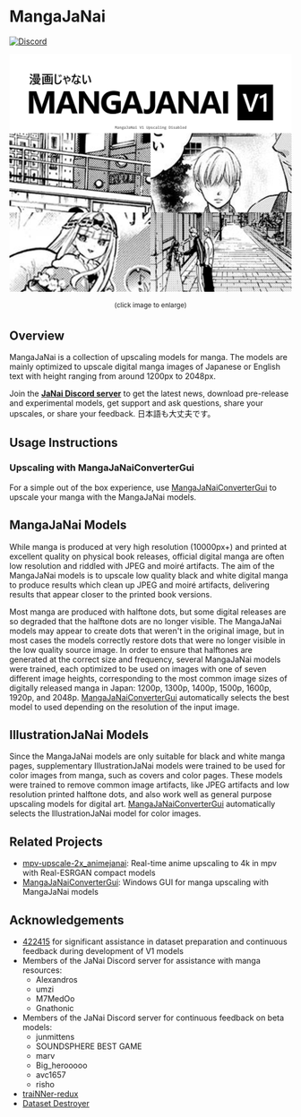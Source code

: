 # MangaJaNai

[![Discord](https://img.shields.io/discord/1121653618173546546?label=Discord&logo=Discord&logoColor=white)](https://discord.gg/EeFfZUBvxj)

<a href="./mangajanaiv1demo.webp?raw=1"><img src="mangajanaiv1demo.webp"/></a>
<p align="center"><sup>(click image to enlarge)</sup></p>

## Overview

MangaJaNai is a collection of upscaling models for manga. The models are mainly optimized to upscale digital manga images of Japanese or English text with height ranging from around 1200px to 2048px.

Join the [**JaNai Discord server**](https://discord.gg/EeFfZUBvxj) to get the latest news, download pre-release and experimental models, get support and ask questions, share your upscales, or share your feedback. 日本語も大丈夫です。

## Usage Instructions

### Upscaling with MangaJaNaiConverterGui

For a simple out of the box experience, use [MangaJaNaiConverterGui](https://github.com/the-database/MangaJaNaiConverterGui) to upscale your manga with the MangaJaNai models.

## MangaJaNai Models
While manga is produced at very high resolution (10000px+) and printed at excellent quality on physical book releases, official digital manga are often low resolution and riddled with JPEG and moiré artifacts. The aim of the MangaJaNai models is to upscale low quality black and white digital manga to produce results which clean up JPEG and moiré artifacts, delivering results that appear closer to the printed book versions. 

Most manga are produced with halftone dots, but some digital releases are so degraded that the halftone dots are no longer visible. The MangaJaNai models may appear to create dots that weren't in the original image, but in most cases the models correctly restore dots that were no longer visible in the low quality source image. In order to ensure that halftones are generated at the correct size and frequency, several MangaJaNai models were trained, each optimized to be used on images with one of seven different image heights, corresponding to the most common image sizes of digitally released manga in Japan: 1200p, 1300p, 1400p, 1500p, 1600p, 1920p, and 2048p. [MangaJaNaiConverterGui](https://github.com/the-database/MangaJaNaiConverterGui) automatically selects the best model to used depending on the resolution of the input image. 

## IllustrationJaNai Models
Since the MangaJaNai models are only suitable for black and white manga pages, supplementary IllustrationJaNai models were trained to be used for color images from manga, such as covers and color pages. These models were trained to remove common image artifacts, like JPEG artifacts and low resolution printed halftone dots, and also work well as general purpose upscaling models for digital art. [MangaJaNaiConverterGui](https://github.com/the-database/MangaJaNaiConverterGui) automatically selects the IllustrationJaNai model for color images. 

## Related Projects

- [mpv-upscale-2x_animejanai](https://github.com/the-database/mpv-upscale-2x_animejanai): Real-time anime upscaling to 4k in mpv with Real-ESRGAN compact models
- [MangaJaNaiConverterGui](https://github.com/the-database/MangaJaNaiConverterGui): Windows GUI for manga upscaling with MangaJaNai models

## Acknowledgements
- [422415](https://github.com/422415) for significant assistance in dataset preparation and continuous feedback during development of V1 models
- Members of the JaNai Discord server for assistance with manga resources:
    - Alexandros
    - umzi
    - M7MedOo
    - Gnathonic
- Members of the JaNai Discord server for continuous feedback on beta models:
    - junmittens
    - SOUNDSPHERE BEST GAME
    - marv
    - Big_herooooo
    - avc1657
    - risho
- [traiNNer-redux](https://github.com/joeyballentine/traiNNer-redux)
- [Dataset Destroyer](https://github.com/Kim2091/helpful-scripts/tree/main/Dataset%20Destroyer)
